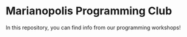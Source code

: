 # Marianopolis Programming Club
In this repository, you can find info from our programming workshops!
